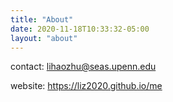 ```yaml
---
title: "About"
date: 2020-11-18T10:33:32-05:00
layout: "about"
---
```


contact: lihaozhu@seas.upenn.edu

website: https://liz2020.github.io/me